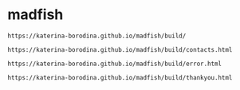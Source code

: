 # madfish

`https://katerina-borodina.github.io/madfish/build/`

`https://katerina-borodina.github.io/madfish/build/contacts.html`

`https://katerina-borodina.github.io/madfish/build/error.html`

`https://katerina-borodina.github.io/madfish/build/thankyou.html`